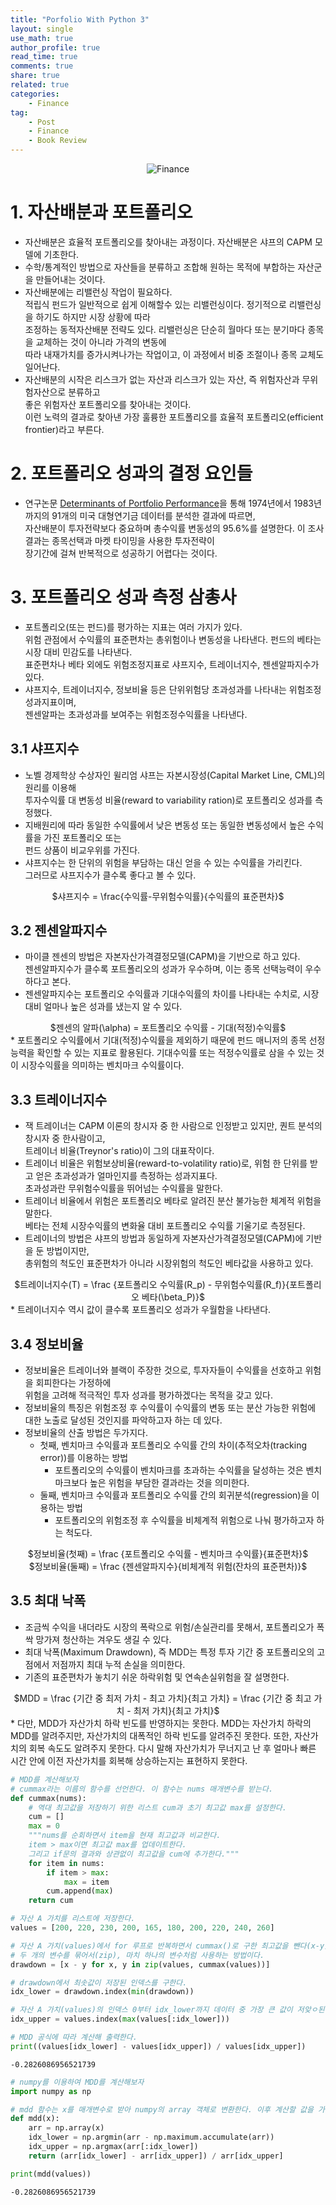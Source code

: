 ```yaml
---
title: "Porfolio With Python 3"
layout: single
use_math: true
author_profile: true
read_time: true
comments: true
share: true
related: true
categories:
    - Finance
tag:
    - Post
    - Finance
    - Book Review
---  
```

<p align="center">
  <img src="/assets/img/post/portfoliowithpython.jpg" alt="Finance"/>
</p> 

# 1. 자산배분과 포트폴리오

* 자산배분은 효율적 포트폴리오를 찾아내는 과정이다. 자산배분은 샤프의 CAPM 모델에 기초한다.  
* 수학/통계적인 방법으로 자산들을 분류하고 조합해 원하는 목적에 부합하는 자산군을 만들어내는 것이다.
* 자산배분에는 리밸런싱 작업이 필요하다.  
    적립식 펀드가 일반적으로 쉽게 이해할수 있는 리밸런싱이다. 정기적으로 리밸런싱을 하기도 하지만 시장 상황에 따라  
    조정하는 동적자산배분 전략도 있다. 리밸런싱은 단순히 월마다 또는 분기마다 종목을 교체하는 것이 아니라 가격의 변동에  
    따라 내재가치를 증가시켜나가는 작업이고, 이 과정에서 비중 조절이나 종목 교체도 일어난다.  
* 자산배분의 시작은 리스크가 없는 자산과 리스크가 있는 자산, 즉 위험자산과 무위험자산으로 분류하고  
    좋은 위험자산 포트폴리오를 찾아내는 것이다.  
    이런 노력의 결과로 찾아낸 가장 훌륭한 포트폴리오를 효율적 포트폴리오(efficient frontier)라고 부른다.

# 2. 포트폴리오 성과의 결정 요인들

* 연구논문 [Determinants of Portfolio Performance](https://www.tandfonline.com/doi/abs/10.2469/faj.v42.n4.39)을 통해
    1974년에서 1983년까지의 91개의 미국 대형연기금 데이터를 분석한 결과에 따르면,  
    자산배분이 투자전략보다 중요하며 총수익률 변동성의 95.6%를 설명한다. 이 조사 결과는 종목선택과 마켓 타이밍을 사용한 투자전략이  
    장기간에 걸쳐 반복적으로 성공하기 어렵다는 것이다.

# 3. 포트폴리오 성과 측정 삼총사

* 포트폴리오(또는 펀드)를 평가하는 지표는 여러 가지가 있다.  
    위험 관점에서 수익률의 표준편차는 총위험이나 변동성을 나타낸다. 펀드의 베타는 시장 대비 민감도를 나타낸다.  
    표준편차나 베타 외에도 위험조정지표로 샤프지수, 트레이너지수, 젠센알파지수가 있다.  
* 샤프지수, 트레이너지수, 정보비율 등은 단위위험당 초과성과를 나타내는 위험조정성과지표이며,  
    젠센알파는 초과성과를 보여주는 위험조정수익률을 나타낸다.

## 3.1 샤프지수

* 노벨 경제학상 수상자인 윌리엄 샤프는 자본시장성(Capital Market Line, CML)의 원리를 이용해  
    투자수익률 대 변동성 비율(reward to variability ration)로 포트폴리오 성과를 측정했다.  
* 지배원리에 따라 동일한 수익률에서 낮은 변동성 또는 동일한 변동성에서 높은 수익률을 가진 포트폴리오 또는  
    펀드 상품이 비교우위를 가진다.  
* 샤프지수는 한 단위의 위험을 부담하는 대신 얻을 수 있는 수익률을 가리킨다.  
    그러므로 샤프지수가 클수록 좋다고 볼 수 있다.  
<center>$샤프지수 = \frac{수익률-무위험수익률}{수익률의 표준편차}$</center>

## 3.2 젠센알파지수

* 마이클 젠센의 방법은 자본자산가격결정모델(CAPM)을 기반으로 하고 있다.  
    젠센알파지수가 클수록 포트폴리오의 성과가 우수하며, 이는 종목 선택능력이 우수하다고 본다.  
* 젠센알파지수는 포트폴리오 수익률과 기대수익률의 차이를 나타내는 수치로, 시장 대비 얼마나 높은 성과를 냈는지 알 수 있다.  
<center>$젠센의 알파(\alpha) = 포트폴리오 수익률 - 기대(적정)수익률$</center>  
* 포트폴리오 수익률에서 기대(적정)수익률을 제외하기 때문에 펀드 매니저의 종목 선정 능력을 확인할 수 있는 지표로 활용된다.  
    기대수익률 또는 적정수익률로 삼을 수 있는 것이 시장수익률을 의미하는 벤치마크 수익률이다.

## 3.3 트레이너지수

* 잭 트레이너는 CAPM 이론의 창시자 중 한 사람으로 인정받고 있지만, 퀀트 분석의 창시자 중 한사람이고,  
    트레이너 비율(Treynor's ratio)이 그의 대표작이다.  
* 트레이너 비율은 위험보상비율(reward-to-volatility ratio)로, 위험 한 단위를 받고 얻은 초과성과가 얼마인지를 측정하는 성과지표다.  
    초과성과란 무위험수익률을 뛰어넘는 수익률을 말한다.  
* 트레이너 비율에서 위험은 포트폴리오 베타로 알려진 분산 불가능한 체계적 위험을 말한다.  
    베타는 전체 시장수익률의 변화율 대비 포트폴리오 수익률 기울기로 측정된다.  
* 트레이너의 방법은 샤프의 방법과 동일하게 자본자산가격결정모델(CAPM)에 기반을 둔 방법이지만,  
    총위험의 척도인 표준편차가 아니라 시장위험의 척도인 베타값을 사용하고 있다.  
<center>$트레이너지수(T) = \frac {포트폴리오 수익률(R_p) - 무위험수익률(R_f)}{포트폴리오 베타(\beta_P)}$</center>  
* 트레이너지수 역시 값이 클수록 포트폴리오 성과가 우월함을 나타낸다.

## 3.4 정보비율

* 정보비율은 트레이너와 블랙이 주장한 것으로, 투자자들이 수익률을 선호하고 위험을 회피한다는 가정하에  
    위험을 고려해 적극적인 투자 성과를 평가하겠다는 목적을 갖고 있다.  
* 정보비율의 특징은 위험조정 후 수익률이 수익률의 변동 또는 분산 가능한 위험에 대한 노출로 달성된 것인지를 파악하고자 하는 데 있다.  
* 정보비율의 산출 방법은 두가지다.  
    * 첫째, 벤치마크 수익률과 포트폴리오 수익률 간의 차이(추적오차(tracking error))를 이용하는 방법  
        * 포트폴리오의 수익률이 벤치마크를 초과하는 수익률을 달성하는 것은 벤치마크보다 높은 위험을 부담한 결과라는 것을 의미한다.  
    * 둘째, 벤치마크 수익률과 포트폴리오 수익률 간의 회귀분석(regression)을 이용하는 방법
        * 포트폴리오의 위험조정 후 수익률을 비체계적 위험으로 나눠 평가하고자 하는 척도다.

<center>$정보비율(첫째) = \frac {포트폴리오 수익률 - 벤치마크 수익률}{표준편차}$</center>  
<center>$정보비율(둘째) = \frac {젠센알파지수}{비체계적 위험(잔차의 표준편차)}$</center>  

## 3.5 최대 낙폭

* 조금씩 수익을 내더라도 시장의 폭락으로 위험/손실관리를 못해서, 포트폴리오가 폭싹 망가져 청산하는 겨우도 생길 수 있다.  
* 최대 낙폭(Maximum Drawdown), 즉 MDD는 특정 투자 기간 중 포트폴리오의 고점에서 저점까지 최대 누적 손실을 의미한다.  
* 기존의 표준편차가 놓치기 쉬운 하락위험 및 연속손실위험을 잘 설명한다.  
<center>$MDD = \frac {기간 중 최저 가치 - 최고 가치}{최고 가치} = \frac {기간 중 최고 가치 - 최저 가치}{최고 가치}$</center>  
* 다만, MDD가 자산가치 하락 빈도를 반영하지는 못한다. MDD는 자산가치 하락의 MDD를 알려주지만,  
    자산가치의 대폭적인 하락 빈도를 알려주진 못한다. 또한, 자산가치의 회복 속도도 알려주지 못한다.  
    다시 말해 자산가치가 무너지고 난 후 얼마나 빠른 시간 안에 이전 자산가치를 회복해 상승하는지는 표현하지 못한다.


```python
# MDD를 계산해보자
# cummax라는 이름의 함수를 선언한다. 이 함수는 nums 매개변수를 받는다.
def cummax(nums):
    # 역대 최고값을 저장하기 위한 리스트 cum과 초기 최고값 max를 설정한다.
    cum = []
    max = 0
    """nums를 순회하면서 item을 현재 최고값과 비교한다.
    item > max이면 최고값 max를 업데이트한다. 
    그리고 if문의 결과와 상관없이 최고값을 cum에 추가한다."""
    for item in nums:
        if item > max:
            max = item
        cum.append(max)
    return cum

# 자산 A 가치를 리스트에 저장한다.
values = [200, 220, 230, 200, 165, 180, 200, 220, 240, 260]

# 자산 A 가치(values)에서 for 루프로 반복하면서 cummax()로 구한 최고값을 뺀다(x-y).
# 두 개의 변수를 묶어서(zip), 마치 하나의 변수처럼 사용하는 방법이다.
drawdown = [x - y for x, y in zip(values, cummax(values))]

# drawdown에서 최솟값이 저장된 인덱스를 구한다.
idx_lower = drawdown.index(min(drawdown))

# 자산 A 가치(values)의 인덱스 0부터 idx_lower까지 데이터 중 가장 큰 값이 저앚ㅇ된 위치를 구한다.
idx_upper = values.index(max(values[:idx_lower]))

# MDD 공식에 따라 계산해 출력한다.
print((values[idx_lower] - values[idx_upper]) / values[idx_upper])
```

    -0.2826086956521739
    


```python
# numpy를 이용하여 MDD를 계산해보자
import numpy as np

# mdd 함수는 x를 매개변수로 받아 numpy의 array 객체로 변환한다. 이후 계산할 값을 가진 인덱스를 찾아 MDD를 계산한다.
def mdd(x):
    arr = np.array(x)
    idx_lower = np.argmin(arr - np.maximum.accumulate(arr))
    idx_upper = np.argmax(arr[:idx_lower])
    return (arr[idx_lower] - arr[idx_upper]) / arr[idx_upper]

print(mdd(values))
```

    -0.2826086956521739
    
